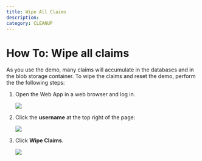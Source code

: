 ```yaml
---
title: Wipe All Claims
description:
category: CLEANUP
---
```


# How To: Wipe all claims

As you use the demo, many claims will accumulate in the databases and in the blob storage container.  To wipe the claims and reset the demo, perform the the following steps:

1. Open the Web App in a web browser and log in.

   ![](/img/deployment/azure-web-app.png)

2. Click the **username** at the top right of the page:

   ![](/img/deployment/admin-user-info.png)

3. Click **Wipe Claims**.

   ![](/img/deployment/admin-wipe-claims.png)